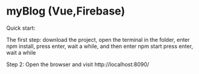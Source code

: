 # myBlog (Vue,Firebase)
Quick start:

The first step: download the project, open the terminal in the folder, enter npm install, press enter, wait a while, and then enter npm start press enter, wait a while


Step 2: Open the browser and visit http://localhost:8090/
